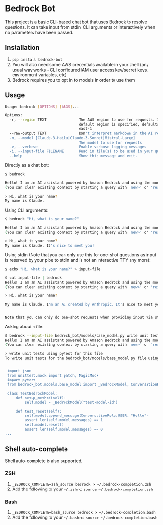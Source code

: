 # Bedrock Bot

This project is a basic CLI-based chat bot that uses Bedrock to resolve questions. It can take input from stdin, CLI arguments or interactively when no parameters have been passed.

## Installation

1. `pip install bedrock-bot`
2. You will also need some AWS credentials available in your shell (any usual way works - CLI configured IAM user access key/secret keys, environment variables, etc)
3. Bedrock requires you to opt in to models in order to use them

## Usage

```bash
Usage: bedrock [OPTIONS] [ARGS]...

Options:
  -r, --region TEXT               The AWS region to use for requests. If no
                                  default region is specified, defaults to us-
                                  east-1
  --raw-output TEXT               Don't interpret markdown in the AI response
  -m, --model [Claude-3-Haiku|Claude-3-Sonnet|Mistral-Large]
                                  The model to use for requests
  -v, --verbose                   Enable verbose logging messages
  -i, --input-file FILENAME       Read in file(s) to be used in your queries
  --help                          Show this message and exit.
```

Directly as a chat bot:

```bash
$ bedrock

Hello! I am an AI assistant powered by Amazon Bedrock and using the model Claude-3-Haiku. Enter 'quit' or 'exit' at any time to exit. How may I help you today?
(You can clear existing context by starting a query with 'new>' or 'reset>')

> Hi, what is your name?
My name is Claude.
```

Using CLI arguments:

```bash
$ bedrock "Hi, what is your name?"

Hello! I am an AI assistant powered by Amazon Bedrock and using the model Claude-3-Haiku. Enter 'quit' or 'exit' at any time to exit. How may I help you today?
(You can clear existing context by starting a query with 'new>' or 'reset>')

> Hi, what is your name?
My name is Claude. It's nice to meet you!
```

Using stdin (Note that you can only use this for one-shot questions as input is reserved by your pipe to stdin and is not an interactive TTY any more):

```bash
$ echo "Hi, what is your name?" > input-file

$ cat input-file | bedrock
Hello! I am an AI assistant powered by Amazon Bedrock and using the model Claude-3-Haiku. Enter 'quit' or 'exit' at any time to exit. How may I help you today?
(You can clear existing context by starting a query with 'new>' or 'reset>')

> Hi, what is your name?

My name is Claude. I'm an AI created by Anthropic. It's nice to meet you!                                                         


Note that you can only do one-shot requests when providing input via stdin
```

Asking about a file:

```bash
$ bedrock --input-file bedrock_bot/models/base_model.py write unit tests using pytest for this file
Hello! I am an AI assistant powered by Amazon Bedrock and using the model Claude-3-Haiku. Enter 'quit' or 'exit' at any time to exit. How may I help you today?
(You can clear existing context by starting a query with 'new>' or 'reset>')

> write unit tests using pytest for this file
To write unit tests for the bedrock_bot/models/base_model.py file using pytest, you can create a test_base_model.py file in the tests directory. Here's an example of how you can structure the tests:


 import json
 from unittest.mock import patch, MagicMock
 import pytest
 from bedrock_bot.models.base_model import _BedrockModel, ConversationRole

 class TestBedrockModel:
     def setup_method(self):
         self.model = _BedrockModel("test-model-id")

     def test_reset(self):
         self.model.append_message(ConversationRole.USER, "Hello")
         assert len(self.model.messages) == 1
         self.model.reset()
         assert len(self.model.messages) == 0
...
```

## Shell auto-complete

Shell auto-complete is also supported.

### ZSH

1. `_BEDROCK_COMPLETE=zsh_source bedrock > ~/.bedrock-completion.zsh`
2. Add the following to your `~/.zshrc`: `source ~/.bedrock-completion.zsh`

### Bash

1. `_BEDROCK_COMPLETE=bash_source bedrock > ~/.bedrock-completion.bash`
2. Add the following to your `~/.bashrc`: `source ~/.bedrock-completion.bash`
